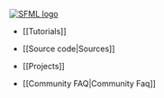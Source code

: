 [![SFML logo](https://www.sfml-dev.org/images/logo.png)](https://www.sfml-dev.org)


* [[Tutorials]]

* [[Source code|Sources]]

* [[Projects]]

* [[Community FAQ|Community Faq]]